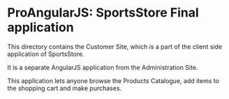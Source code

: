 # ProAngularJS: SportsStore Final application

This directory contains the Customer Site, which is a part of the client side application of SportsStore.

It is a separate AngularJS application from the Administration Site.

This application lets anyone browse the Products Catalogue, add items to the shopping cart and make purchases.
